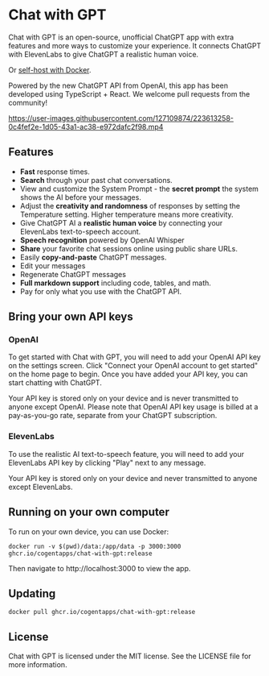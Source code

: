 # Chat with GPT
Chat with GPT is an open-source, unofficial ChatGPT app with extra features and more ways to customize your experience. It connects ChatGPT with ElevenLabs to give ChatGPT a realistic human voice.

Or [self-host with Docker](#running-on-your-own-computer).

Powered by the new ChatGPT API from OpenAI, this app has been developed using TypeScript + React. We welcome pull requests from the community!

https://user-images.githubusercontent.com/127109874/223613258-0c4fef2e-1d05-43a1-ac38-e972dafc2f98.mp4

## Features
-  **Fast** response times.
-  **Search** through your past chat conversations.
-  View and customize the System Prompt - the **secret prompt** the system shows the AI before your messages.
-  Adjust the **creativity and randomness** of responses by setting the Temperature setting. Higher temperature means more creativity.
-  Give ChatGPT AI a **realistic human voice** by connecting your ElevenLabs text-to-speech account.
-  **Speech recognition** powered by OpenAI Whisper
-  **Share** your favorite chat sessions online using public share URLs.
-  Easily **copy-and-paste** ChatGPT messages.
-  Edit your messages
-  Regenerate ChatGPT messages
-  **Full markdown support** including code, tables, and math.
-  Pay for only what you use with the ChatGPT API.

## Bring your own API keys
### OpenAI
To get started with Chat with GPT, you will need to add your OpenAI API key on the settings screen. Click "Connect your OpenAI account to get started" on the home page to begin. Once you have added your API key, you can start chatting with ChatGPT.

Your API key is stored only on your device and is never transmitted to anyone except OpenAI. Please note that OpenAI API key usage is billed at a pay-as-you-go rate, separate from your ChatGPT subscription.

### ElevenLabs
To use the realistic AI text-to-speech feature, you will need to add your ElevenLabs API key by clicking "Play" next to any message.

Your API key is stored only on your device and never transmitted to anyone except ElevenLabs.

## Running on your own computer
To run on your own device, you can use Docker:

```
docker run -v $(pwd)/data:/app/data -p 3000:3000 ghcr.io/cogentapps/chat-with-gpt:release
```

Then navigate to http://localhost:3000 to view the app.

## Updating
```
docker pull ghcr.io/cogentapps/chat-with-gpt:release
```

## License
Chat with GPT is licensed under the MIT license. See the LICENSE file for more information.
